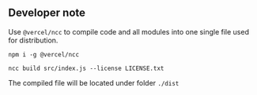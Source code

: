 ## Developer note

Use ```@vercel/ncc``` to compile code and all modules into one single file used for distribution.

```
npm i -g @vercel/ncc

ncc build src/index.js --license LICENSE.txt
```

The compiled file will be located under folder ```./dist```